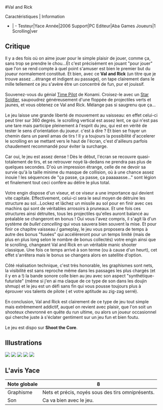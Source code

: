 #Val and Rick

Caractéristiques | Information
- | -
Testeur|Yace
Année|2006
Support|PC
Editeur|Aba Games
Joueurs|1
Scrolling|ver

## Critique
Il y a des fois où on aime jouer pour le simple plaisir de jouer, comme ça, sans trop se prendre le chou...Et c'est précisément en jouant "pour jouer" que l'on se rend compte à quel point s'amuser est bien le premier but du joueur normalement constitué. Et bien, avec ce <b>Val and Rick</b> (un titre que je trouve assez ...étrange et indigent au passage), on tape clairement dans le mille tellement ce jeu s'avère être un concentré de fun, pur et jouissif.<br/><br/>Souvenez-vous du génial <a href="index.php?page=fiche&id=194">Time Pilot</a> de Konami. Croisez-le avec un <a href="index.php?page=fiche&id=421">Star Soldier</a>, saupoudrez généreusement d'une floppée de projectiles verts et jaunes, et vous obtenez ce Val and Rick. Mélange pas si saugrenu que ça...<br/><br/>Le jeu laisse une grande liberté de mouvement au vaisseau: en effet celui-ci peut tirer sur 360 degrés. le scrolling vertical est assez lent, ce qui n'est pas une tare mais participe pleinement à l'esprit du jeu, qui est en vérité de tester le sens d'orientation du joueur. c'est à dire ? Et bien se frayer un chemin dans un pareil amas de tirs ! Il y a toujours la possibilité d'accelerer le scrolling en se mettant vers le haut de l'écran, c'est d'ailleurs parfois chaudement recommandé pour éviter la surcharge.<br/><br/>Car oui, le jeu est assez dense ! Dès le début, l'écran se recouvre quasi-totalement de tirs, et se retrouver noyé là-dedans ne prendra pas plus de quelques secondes. D'où un impression étrange, celle de ne devoir sa survie qu'à la taille minime du masque de collision, où à une chance assez inouie ! les séquences de "ça passe, ça passe, ça paaaaasse..." sont légion et finalement tout ceci confère au délire le plus total.<br/><br/>Votre engin dispose d'un viseur, et ce viseur  a une importance qui devient vite capitale. Effectivement, celui-ci sera le seul moyen de détruire les  structure au sol...Lockez et lâchez un missile au sol pour en finir avec ces machins qui sont de véritables arrosoirs à pruneaux. Et une fois ces structures ainsi détruites, tous les projectiles qu'elles auront balancé au préalable se changeront en bonus !  Oui vous l'avez compris, il s'agit là d'un système de <i>bullet cancelling</i> qui vous sauvera bien souvent la mise. Et pour finir ce chapitre vaisseau / gameplay, le jeu vous proposera de temps à autre des bonus "fusées" qui accélèreront pour un temps limité (mais de plus en plus long selon le nombre de bonus collectés) votre engin ainsi que le scrolling, changeant Val and Rick en un véritable manic shooter classique. Une fois ce temps arrivé à son terme (ou à cause d'un heurt), cet effet s'arrêtera mais le bonus se changera alors en satellite d'option.<br/><br/>Côté réalisation technique, c'est très honorable, les graphismes sont nets, la visibilité est sans reproche même dans les passages les plus chargés (et il y en a !) la bande sonore colle bien au jeu avec son aspect "synthétique-futuriste" (même si j'en ai ma claque de ce type de son dans les doujin shmup) et le jeu est un défi sans fin qui vous pousse toujours plus à éprouver vos talents de pilote ( et votre aptitude au zig-zag serré).<br/><br/>En conclusion, Val and Rick est clairement de ce type de jeu tout simple mais extrêmement addictif, auquel on revient avec plaisir, que l'on soit un shooteux chevronné en quête du run ultime, ou alors un joueur occasionnel qui cherche juste à s'éclater gentiment sur un jeu fun et bien foutu. <br/><br/>Le jeu est dispo sur <b>Shoot the Core</b>.

## Illustrations
![](http://www.shmup.com/images/thumbs/img_fiche_1_1187.bmp)
![](http://www.shmup.com/images/thumbs/img_fiche_2_1187.bmp)
![](http://www.shmup.com/images/thumbs/img_fiche_3_1187.bmp)
![](http://www.shmup.com/images/thumbs/img_fiche_4_1187.bmp)
![](http://www.shmup.com/images/thumbs/img_fiche_5_1187.bmp)

## L'avis Yace
Note globale|8
-|-
Graphisme|Nets et précis, noyés sous des tirs omniprésents.
Son|Ca va bien avec le jeu.
